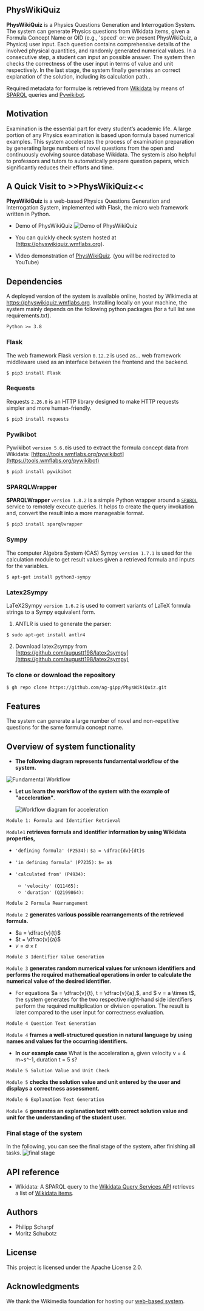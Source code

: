 ## **PhysWikiQuiz** 

**PhysWikiQuiz** is a Physics Questions Generation and Interrogation System. The system can generate Physics questions from Wikidata items, given a Formula Concept Name or QID (e.g., 'speed' or: we present PhysWikiQuiz, a Physics) user input. Each question contains comprehensive details of the involved physical quantities, and randomly generated numerical values. In a consecutive step, a student can input an possible answer. The system then checks the correctness of the user input in terms of value and unit respectively. In the last stage, the system finally generates an correct explanation of the solution, including its calculation path.. 

Required metadata for formulae is retrieved from [Wikidata](https://wikidata.org) by means of [SPARQL](https://www.w3.org/TR/rdf-sparql-query/) queries and [Pywikibot](https://www.mediawiki.org/wiki/Manual:Pywikibot).

## **Motivation** 

Examination is the essential part for every student’s academic life. A large portion of any Physics examination is based upon formula based numerical examples. This system accelerates the process of examination preparation by generating large numbers of novel questions from the open and continuously evolving source database Wikidata. The system is also helpful to professors and tutors to automatically prepare question papers, which significantly reduces their efforts and time.

## **A Quick Visit to >>PhysWikiQuiz<<** 

**PhysWikiQuiz** is a web-based Physics Questions Generation and Interrogation System, implemented with Flask, the micro web framework written in Python. 

* Demo of PhysWikiQuiz
![Demo of PhysWikiQuiz](PhysWikiQuiz_demo.gif)

* You can quickly check system hosted at (https://physwikiquiz.wmflabs.org).

* Video demonstration of [PhysWikiQuiz](https://youtu.be/NLX7x7JwZ_8). (you will be redirected to YouTube)

## Dependencies

A deployed version of the system is available online, hosted by Wikimedia at https://physwikiquiz.wmflabs.org. Installing locally on your machine, the system mainly depends on the following python packages (for a full list see requirements.txt).
```
Python >= 3.8
```
### Flask
The web framework Flask version `0.12.2` is used as... web framework middleware used as an interface between the frontend and the backend.
```
$ pip3 install Flask
```
### Requests
Requests `2.26.0` is an HTTP library designed to make HTTP requests simpler and more human-friendly.
```
$ pip3 install requests
```
### Pywikibot
Pywikibot `version 5.6.0`is used to extract the formula concept data from Wikidata: [https://tools.wmflabs.org/pywikibot](https://tools.wmflabs.org/pywikibot)
```
$ pip3 install pywikibot
```
### SPARQLWrapper
**SPARQLWrapper** `version 1.8.2` is a simple Python wrapper around a [`SPARQL`](https://www.w3.org/TR/sparql11-overview) service to remotely execute queries. It helps to create the query invokation and, convert the result into a more manageable format.
```
$ pip3 install sparqlwrapper
```
### Sympy
The computer Algebra System (CAS) Sympy `version 1.7.1` is used for the calculation module to get result values given a retrieved formula and inputs for the variables. 
```
$ apt-get install python3-sympy
```

### Latex2Sympy 
LaTeX2Sympy `version 1.6.2` is used to convert variants of LaTeX formula strings to a Sympy equivalent form.

1) ANTLR is used to generate the parser:
```
$ sudo apt-get install antlr4
```
2) Download latex2sympy from [https://github.com/augustt198/latex2sympy](https://github.com/augustt198/latex2sympy)

### **To clone or download the repository**
```
$ gh repo clone https://github.com/ag-gipp/PhysWikiQuiz.git
```

## Features

The system can generate a large number of novel and non-repetitive questions for the same formula concept name.

## Overview of system functionality

* **The following diagram represents fundamental workflow of the system.**

![Fundamental Workflow](fundamental_workflow.png)

* **Let us learn the workflow of the system with the example of "acceleration"**.

   ![Workflow diagram for acceleration](workflow_acceleration.png)

```
Module 1: Formula and Identifier Retrieval​
```
 `Module1` **retrieves formula and identifier information by using Wikidata properties,** 

 * `'defining formula' (P2534):` `$a = \dfrac{dv}{dt}$`
 * `'in defining formula' (P7235):` `$= a$`
 * `'calculated from' (P4934)​:`
  
    * `'velocity' (Q11465):`
    * `'duration' (Q2199864):​`
```
Module 2 Formula Rearrangement
```
`Module 2` **generates various possible rearrangements of the retrieved formula.** 

 * $a = \dfrac{v}{t}$
 * $t = \dfrac{v}{a}$
 * $v = a \times t$

```
Module 3 Identifier Value Generation
```
`Module 3` **generates random numerical values for unknown identifiers and performs the required mathematical operations in order to calculate the numerical value of the desired identifier.** 

 * For equations $a = \dfrac{v}{t}, t = \dfrac{v}{a},$, and $ v = a \times t$, the system generates for the two respective right-hand side identifiers perform the required multiplication or division operation. The result is later compared to the user input for correctness evaluation.​

```
Module 4 Question Text Generation
```
`Module 4` **frames a well-structured question in natural language by using names and values for the occurring identifiers.** 

 * **In our example case**
   What is the acceleration a, given velocity v = 4 m~s^-1, duration t = 5 s?​
```
Module 5 Solution Value and Unit Check​
```
`Module 5` **checks the solution value and unit entered by the user and displays a correctness assessment.**

```
Module 6 Explanation Text Generation​
```
`Module 6` **generates an explanation text with correct solution value and unit for the understanding of the student user.**   

### Final stage of the system
   In the following, you can see the final stage of the system, after finishing all tasks.
   ![final stage](PhysWikiQuiz_acceleration.png)

## API reference

 * Wikidata: A SPARQL query to the [Wikidata Query Services API](https://query.wikidata.org) retrieves a list of [Wikidata items](https://en.wikipedia.org/wiki/Wikidata#Items).

## Authors

* Philipp Scharpf
* Moritz Schubotz

## License

This project is licensed under the Apache License 2.0.

## Acknowledgments

We thank the Wikimedia foundation for hosting our [web-based system](https://physwikiquiz.wmflabs.org/).














